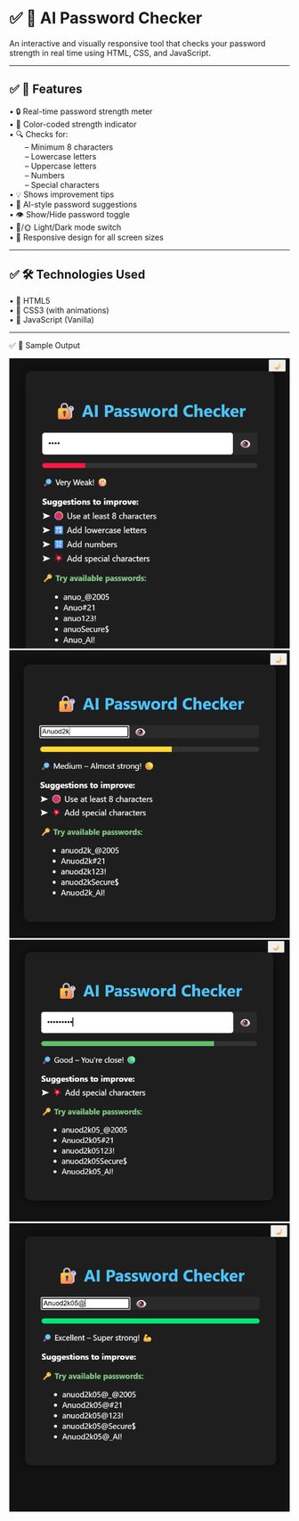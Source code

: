# ✅ 🔐 AI Password Checker

An interactive and visually responsive tool that checks your password strength in real time using HTML, CSS, and JavaScript.


---

## ✅ 🚀 Features

• 🔒 Real-time password strength meter  
• 🎨 Color-coded strength indicator  
• 🔍 Checks for:  
  – Minimum 8 characters  
  – Lowercase letters  
  – Uppercase letters  
  – Numbers  
  – Special characters  
• 💡 Shows improvement tips  
• 🤖 AI-style password suggestions  
• 👁️ Show/Hide password toggle  
• 🌙/🌞 Light/Dark mode switch  
• 📱 Responsive design for all screen sizes



---

## ✅ 🛠️ Technologies Used

• 🧱 HTML5  
• 🎨 CSS3 (with animations)  
• 📜 JavaScript (Vanilla)


---

✅ 📸 Sample Output

![Screenshot 1](ss.png)  
![Screenshot 2](sss.png)  
![Screenshot 3](ssss.png)  
![Screenshot 4](sssss.png)
